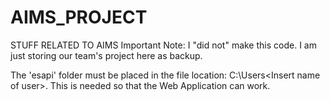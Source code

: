 # AIMS_PROJECT
STUFF RELATED TO AIMS
Important Note: I "did not" make this code. I am just storing our team's project here as backup.

The 'esapi' folder must be placed in the file location: C:\Users\<Insert name of user>.
  This is needed so that the Web Application can work.
